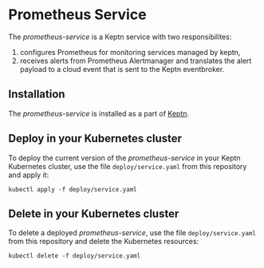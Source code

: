# Prometheus Service

The *prometheus-service* is a Keptn service with two responsibilites: 
1. configures Prometheus for monitoring services managed by keptn,
1. receives alerts from Prometheus Alertmanager and translates the alert payload to a cloud event that is sent to the Keptn eventbroker.

## Installation

The *prometheus-service* is installed as a part of [Keptn](https://keptn.sh).

## Deploy in your Kubernetes cluster

To deploy the current version of the *prometheus-service* in your Keptn Kubernetes cluster, use the file `deploy/service.yaml` from this repository and apply it:

```console
kubectl apply -f deploy/service.yaml
```

## Delete in your Kubernetes cluster

To delete a deployed *prometheus-service*, use the file `deploy/service.yaml` from this repository and delete the Kubernetes resources:

```console
kubectl delete -f deploy/service.yaml
```